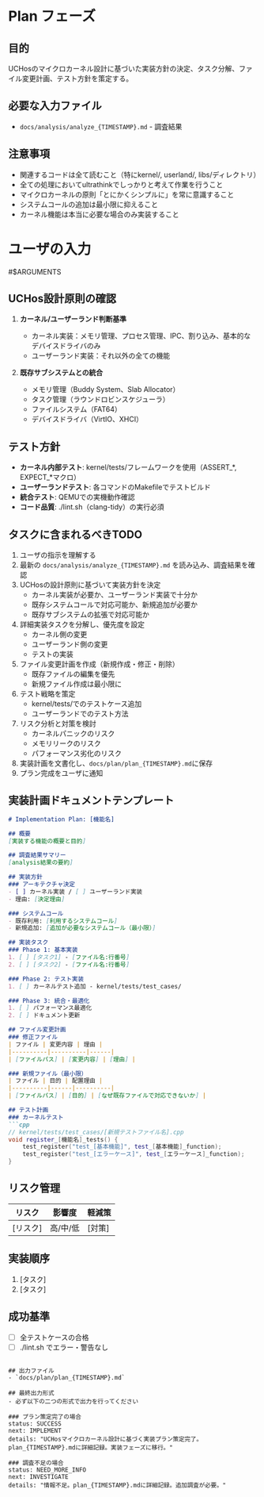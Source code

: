 # Plan フェーズ

## 目的
UCHosのマイクロカーネル設計に基づいた実装方針の決定、タスク分解、ファイル変更計画、テスト方針を策定する。

## 必要な入力ファイル
- `docs/analysis/analyze_{TIMESTAMP}.md` - 調査結果

## 注意事項
- 関連するコードは全て読むこと（特にkernel/, userland/, libs/ディレクトリ）
- 全ての処理においてultrathinkでしっかりと考えて作業を行うこと
- マイクロカーネルの原則「とにかくシンプルに」を常に意識すること
- システムコールの追加は最小限に抑えること
- カーネル機能は本当に必要な場合のみ実装すること

# ユーザの入力
#$ARGUMENTS

## UCHos設計原則の確認
1. **カーネル/ユーザーランド判断基準**
   - カーネル実装：メモリ管理、プロセス管理、IPC、割り込み、基本的なデバイスドライバのみ
   - ユーザーランド実装：それ以外の全ての機能

2. **既存サブシステムとの統合**
   - メモリ管理（Buddy System、Slab Allocator）
   - タスク管理（ラウンドロビンスケジューラ）
   - ファイルシステム（FAT64）
   - デバイスドライバ（VirtIO、XHCI）

## テスト方針
- **カーネル内部テスト**: kernel/tests/フレームワークを使用（ASSERT_*, EXPECT_*マクロ）
- **ユーザーランドテスト**: 各コマンドのMakefileでテストビルド
- **統合テスト**: QEMUでの実機動作確認
- **コード品質**: ./lint.sh（clang-tidy）の実行必須

## タスクに含まれるべきTODO
1. ユーザの指示を理解する
2. 最新の `docs/analysis/analyze_{TIMESTAMP}.md` を読み込み、調査結果を確認
3. UCHosの設計原則に基づいて実装方針を決定
   - カーネル実装が必要か、ユーザーランド実装で十分か
   - 既存システムコールで対応可能か、新規追加が必要か
   - 既存サブシステムの拡張で対応可能か
4. 詳細実装タスクを分解し、優先度を設定
   - カーネル側の変更
   - ユーザーランド側の変更
   - テストの実装
5. ファイル変更計画を作成（新規作成・修正・削除）
   - 既存ファイルの編集を優先
   - 新規ファイル作成は最小限に
6. テスト戦略を策定
   - kernel/tests/でのテストケース追加
   - ユーザーランドでのテスト方法
7. リスク分析と対策を検討
   - カーネルパニックのリスク
   - メモリリークのリスク
   - パフォーマンス劣化のリスク
8. 実装計画を文書化し、`docs/plan/plan_{TIMESTAMP}.md`に保存
9. プラン完成をユーザに通知

## 実装計画ドキュメントテンプレート
```markdown
# Implementation Plan: [機能名]

## 概要
[実装する機能の概要と目的]

## 調査結果サマリー
[analysis結果の要約]

## 実装方針
### アーキテクチャ決定
- [ ] カーネル実装 / [ ] ユーザーランド実装
- 理由: [決定理由]

### システムコール
- 既存利用: [利用するシステムコール]
- 新規追加: [追加が必要なシステムコール（最小限）]

## 実装タスク
### Phase 1: 基本実装
1. [ ] [タスク1] - [ファイル名:行番号]
2. [ ] [タスク2] - [ファイル名:行番号]

### Phase 2: テスト実装
1. [ ] カーネルテスト追加 - kernel/tests/test_cases/

### Phase 3: 統合・最適化
1. [ ] パフォーマンス最適化
2. [ ] ドキュメント更新

## ファイル変更計画
### 修正ファイル
| ファイル | 変更内容 | 理由 |
|----------|----------|------|
| [ファイルパス] | [変更内容] | [理由] |

### 新規ファイル（最小限）
| ファイル | 目的 | 配置理由 |
|----------|------|----------|
| [ファイルパス] | [目的] | [なぜ既存ファイルで対応できないか] |

## テスト計画
### カーネルテスト
```cpp
// kernel/tests/test_cases/[新規テストファイル名].cpp
void register_[機能名]_tests() {
    test_register("test_[基本機能]", test_[基本機能]_function);
    test_register("test_[エラーケース]", test_[エラーケース]_function);
}
```

## リスク管理
| リスク | 影響度 | 軽減策 |
|--------|--------|--------|
| [リスク] | 高/中/低 | [対策] |

## 実装順序
1. [タスク]
2. [タスク]

## 成功基準
- [ ] 全テストケースの合格
- [ ] ./lint.sh でエラー・警告なし
```

## 出力ファイル
- `docs/plan/plan_{TIMESTAMP}.md`

## 最終出力形式
- 必ず以下の二つの形式で出力を行ってください

### プラン策定完了の場合
status: SUCCESS
next: IMPLEMENT
details: "UCHosマイクロカーネル設計に基づく実装プラン策定完了。plan_{TIMESTAMP}.mdに詳細記録。実装フェーズに移行。"

### 調査不足の場合
status: NEED_MORE_INFO
next: INVESTIGATE
details: "情報不足。plan_{TIMESTAMP}.mdに詳細記録。追加調査が必要。"